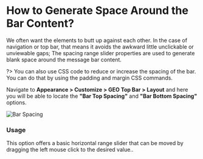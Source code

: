 # How to Generate Space Around the Bar Content?

We often want the elements to butt up against each other. In the case of navigation or top bar, that means it avoids the awkward little unclickable or unviewable gaps; The spacing range slider properties are used to generate blank space around the message bar content.

?> You can also use CSS code to reduce or increase the spacing of the bar. You can do that by using the padding and margin CSS commands.

Navigate to **Appearance > Customize > GEO Top Bar > Layout** and here you will be able to locate the **"Bar Top Spacing"** and **"Bar Bottom Spacing"** options.

![Bar Spacing](http://res.cloudinary.com/mypreview/image/upload/v1492167828/bar-spacing_yl6yle.gif)

### Usage

This option offers a basic horizontal range slider that can be moved by dragging the left mouse click to the desired value..

